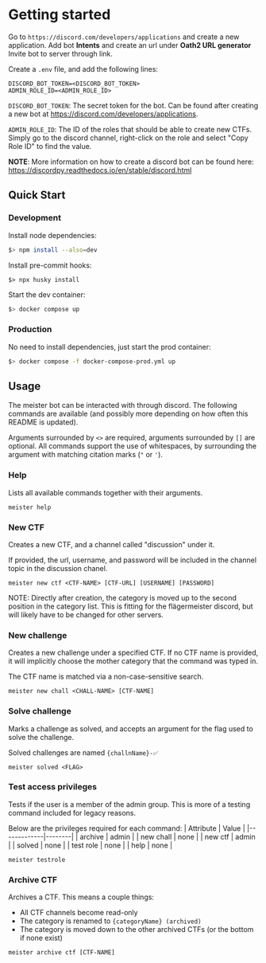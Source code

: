 # Getting started
Go to
```https://discord.com/developers/applications```
and create a new application.
Add bot **Intents** and create an url under **Oath2 URL generator**
Invite bot to server through link.

Create a `.env` file, and add the following lines:
```
DISCORD_BOT_TOKEN=<DISCORD_BOT_TOKEN>
ADMIN_ROLE_ID=<ADMIN_ROLE_ID>
```
`DISCORD_BOT_TOKEN`: The secret token for the bot. Can be found after creating a new bot at https://discord.com/developers/applications.

`ADMIN_ROLE_ID`: The ID of the roles that should be able to create new CTFs. Simply go to the discord channel, right-click on the role and select "Copy Role ID" to find the value.

**NOTE**: More information on how to create a discord bot can be found here: https://discordpy.readthedocs.io/en/stable/discord.html

## Quick Start

### Development

Install node dependencies:
```bash
$> npm install --also=dev
```

Install pre-commit hooks:
```
$> npx husky install
```

Start the dev container:
```bash
$> docker compose up
```

### Production

No need to install dependencies, just start the prod container:
```bash
$> docker compose -f docker-compose-prod.yml up
```

## Usage

The meister bot can be interacted with through discord.
The following commands are available (and possibly more depending on how often this README is updated).

Arguments surrounded by `<>` are required, arguments surrounded by `[]` are optional. All commands support the use of whitespaces, by surrounding the argument with matching citation marks (`"` or `'`).

### Help

Lists all available commands together with their arguments.

```
meister help
```

### New CTF
Creates a new CTF, and a channel called "discussion" under it.

If provided, the url, username, and password will be included in the channel topic in the discussion chanel.
```
meister new ctf <CTF-NAME> [CTF-URL] [USERNAME] [PASSWORD]
```

NOTE: Directly after creation, the category is moved up to the second position in the category list. This is fitting for the flägermeister discord, but will likely have to be changed for other servers.

### New challenge
Creates a new challenge under a specified CTF. If no CTF name is provided, it will implicitly choose the mother category that the command was typed in.

The CTF name is matched via a non-case-sensitive search.
```
meister new chall <CHALL-NAME> [CTF-NAME]
```

### Solve challenge
Marks a challenge as solved, and accepts an argument for the flag used to solve the challenge.

Solved challenges are named `{challnName}-✅`
```
meister solved <FLAG>
```

### Test access privileges
Tests if the user is a member of the admin group. This is more of a testing command included for legacy reasons.

Below are the privileges required for each command:
| Attribute   | Value  |
|-------------|--------|
| archive     | admin  |
| new chall   | none   |
| new ctf     | admin  |
| solved      | none   |
| test role   | none   |
| help        | none   |

```
meister testrole
```

### Archive CTF
Archives a CTF. This means a couple things:
- All CTF channels become read-only
- The category is renamed to `{categoryName} (archived)`
- The category is moved down to the other archived CTFs (or the bottom if none exist)
```
meister archive ctf [CTF-NAME]
```
